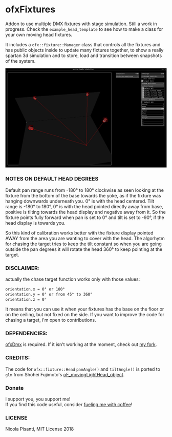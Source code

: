 ofxFixtures
=====================================

Addon to use multiple DMX fixtures with stage simulation. Still a work in progress. Check the `example_head_template` to see how to make a class for your own moving head fixtures. 

It includes a `ofx::fixture::Manager` class that controls all the fixtures and has public objects inside to update many fixtures together, to show a really spartan 3d simulation and to store, load and transition between snapshots of the system.

![example](screenshot.jpg?raw=true "example")

### NOTES ON DEFAULT HEAD DEGREES
Default pan range runs from -180° to 180° clockwise as seen looking at the fixture from the bottom of the base towards the yoke, as if the fixture was hanging downwards underneath you. 0° is with the head centered.
Tilt range is -180° to 180°, 0° is with the head pointed directly away from base, positive is tilting towards the head display and negative away from it. So the fixture points fully forward when pan is set to 0° and tilt is set to -90°, if the head display is towards you.

So this kind of calibration works better with the fixture display pointed AWAY from the area you are wanting to cover with the head. The algorhytm for chasing the target tries to keep the tilt constant so when you are going outside the pan degrees it will rotate the head 360° to keep pointing at the target.

### DISCLAIMER: 
actually the chase target function works only with those values:
```
orientation.x = 0° or 180° 
orientation.y = 0° or from 45° to 360°
orientation.z = 0° 
```
It means that you can use it when your fixtures has the base on the floor or on the ceiling, but not fixed on the side. If you want to improve the code for chasing a target, i'm open to contributions.

### DEPENDENCIES: 
[ofxDmx](https://github.com/kylemcdonald/ofxDmx/) is required. If it isn't working at the moment, check out [my fork](https://github.com/npisanti/ofxDmx/).

### CREDITS:
The code for `ofx::fixture::Head` `panAngle()` and `tiltAngle()` is ported to `glm` from Shohei Fujimoto's [oF_movingLightHead_object](https://github.com/sfjmt/oF_movingLightHead_object).

### Donate
I support you, you support me!    
If you find this code useful, consider [fueling me with coffee](https://ko-fi.com/npisanti)!

### LICENSE
Nicola Pisanti, MIT License 2018
